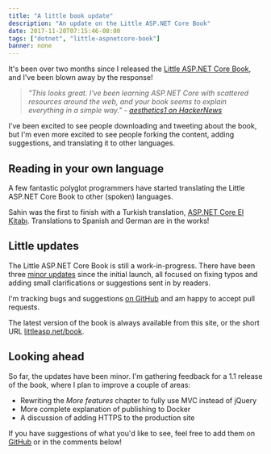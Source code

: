 ```yaml
---
title: "A little book update"
description: "An update on the Little ASP.NET Core Book"
date: 2017-11-20T07:15:46-08:00
tags: ["dotnet", "little-aspnetcore-book"]
banner: none
---
```


It's been over two months since I released the [Little ASP.NET Core Book](/book), and I've been blown away by the response!

> _"This looks great. I've been learning ASP.NET Core with scattered resources around the web, and your book seems to explain everything in a simple way." - [aesthetics1 on HackerNews](https://news.ycombinator.com/item?id=15289047)_

I've been excited to see people downloading and tweeting about the book, but I'm even more excited to see people forking the content, adding suggestions, and translating it to other languages.

<!--more-->

## Reading in your own language

A few fantastic polyglot programmers have started translating the Little ASP.NET Core Book to other (spoken) languages.

Sahin was the first to finish with a Turkish translation, [ASP.NET Core El Kitabı](https://www.gitbook.com/book/sahinyanlik/kisa-asp-net-core-kitabi/details). Translations to Spanish and German are in the works!

## Little updates

The Little ASP.NET Core Book is still a work-in-progress. There have been three [minor updates](https://github.com/nbarbettini/little-aspnetcore-book/releases) since the initial launch, all focused on fixing typos and adding small clarifications or suggestions sent in by readers.

I'm tracking bugs and suggestions [on GitHub](https://github.com/nbarbettini/little-aspnetcore-book/issues) and am happy to accept pull requests.

The latest version of the book is always available from this site, or the short URL [littleasp.net/book](http://littleasp.net/book).

## Looking ahead

So far, the updates have been minor. I'm gathering feedback for a 1.1 release of the book, where I plan to improve a couple of areas:

* Rewriting the _More features_ chapter to fully use MVC instead of jQuery
* More complete explanation of publishing to Docker
* A discussion of adding HTTPS to the production site

If you have suggestions of what you'd like to see, feel free to add them on [GitHub](https://github.com/nbarbettini/little-aspnetcore-book/issues) or in the comments below!
